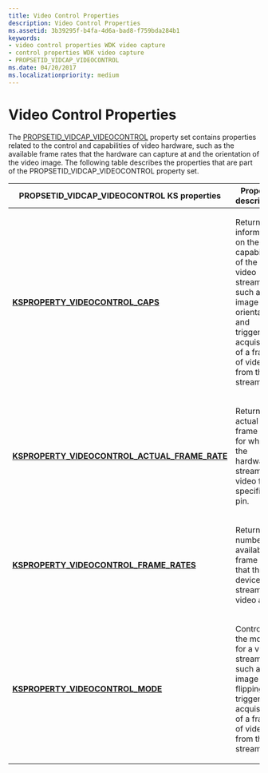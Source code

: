 ```yaml
---
title: Video Control Properties
description: Video Control Properties
ms.assetid: 3b39295f-b4fa-4d6a-bad8-f759bda284b1
keywords:
- video control properties WDK video capture
- control properties WDK video capture
- PROPSETID_VIDCAP_VIDEOCONTROL
ms.date: 04/20/2017
ms.localizationpriority: medium
---
```


# Video Control Properties


The [PROPSETID\_VIDCAP\_VIDEOCONTROL](./propsetid-vidcap-videocontrol.md) property set contains properties related to the control and capabilities of video hardware, such as the available frame rates that the hardware can capture at and the orientation of the video image. The following table describes the properties that are part of the PROPSETID\_VIDCAP\_VIDEOCONTROL property set.

<table>
<colgroup>
<col width="50%" />
<col width="50%" />
</colgroup>
<thead>
<tr class="header">
<th>PROPSETID_VIDCAP_VIDEOCONTROL KS properties</th>
<th>Property description</th>
</tr>
</thead>
<tbody>
<tr class="odd">
<td><p><a href="/windows-hardware/drivers/stream/ksproperty-videocontrol-caps" data-raw-source="[&lt;strong&gt;KSPROPERTY_VIDEOCONTROL_CAPS&lt;/strong&gt;](./ksproperty-videocontrol-caps.md)"><strong>KSPROPERTY_VIDEOCONTROL_CAPS</strong></a></p></td>
<td><p>Returns information on the capabilities of the video stream, such as image orientation and triggering acquisition of a frame of video from the stream.</p></td>
</tr>
<tr class="even">
<td><p><a href="/windows-hardware/drivers/stream/ksproperty-videocontrol-actual-frame-rate" data-raw-source="[&lt;strong&gt;KSPROPERTY_VIDEOCONTROL_ACTUAL_FRAME_RATE&lt;/strong&gt;](./ksproperty-videocontrol-actual-frame-rate.md)"><strong>KSPROPERTY_VIDEOCONTROL_ACTUAL_FRAME_RATE</strong></a></p></td>
<td><p>Returns the actual frame rate for which the hardware is streaming video for a specific pin.</p></td>
</tr>
<tr class="odd">
<td><p><a href="/windows-hardware/drivers/stream/ksproperty-videocontrol-frame-rates" data-raw-source="[&lt;strong&gt;KSPROPERTY_VIDEOCONTROL_FRAME_RATES&lt;/strong&gt;](./ksproperty-videocontrol-frame-rates.md)"><strong>KSPROPERTY_VIDEOCONTROL_FRAME_RATES</strong></a></p></td>
<td><p>Returns the number of available frame rates that the device can stream video at.</p></td>
</tr>
<tr class="even">
<td><p><a href="/windows-hardware/drivers/stream/ksproperty-videocontrol-mode" data-raw-source="[&lt;strong&gt;KSPROPERTY_VIDEOCONTROL_MODE&lt;/strong&gt;](./ksproperty-videocontrol-mode.md)"><strong>KSPROPERTY_VIDEOCONTROL_MODE</strong></a></p></td>
<td><p>Controls the modes for a video stream, such as image flipping and triggering acquisition of a frame of video from the stream.</p></td>
</tr>
</tbody>
</table>

 

